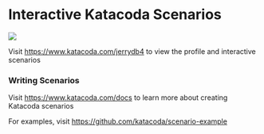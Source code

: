 # Interactive Katacoda Scenarios

[![](http://shields.katacoda.com/katacoda/jerrydb4/count.svg)](https://www.katacoda.com/jerrydb4 "Get your profile on Katacoda.com")

Visit https://www.katacoda.com/jerrydb4 to view the profile and interactive scenarios

### Writing Scenarios
Visit https://www.katacoda.com/docs to learn more about creating Katacoda scenarios

For examples, visit https://github.com/katacoda/scenario-example
